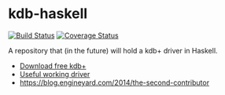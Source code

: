 kdb-haskell
===========

[![Build Status](https://travis-ci.org/jkozlowski/kdb-haskell.svg?branch=master)](https://travis-ci.org/jkozlowski/kdb-haskell)
[![Coverage Status](https://coveralls.io/repos/jkozlowski/kdb-haskell/badge.png)](https://coveralls.io/r/jkozlowski/kdb-haskell)

A repository that (in the future) will hold a kdb+ driver in Haskell.

* [Download free kdb+](http://kx.com/software-download.php)
* [Useful working driver](http://code.kx.com/wsvn/code/contrib/sagrawal/kx/haskell/kx.hs)
* https://blog.engineyard.com/2014/the-second-contributor
